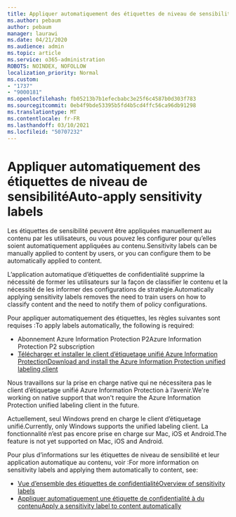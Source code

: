 ```yaml
---
title: Appliquer automatiquement des étiquettes de niveau de sensibilité
ms.author: pebaum
author: pebaum
manager: laurawi
ms.date: 04/21/2020
ms.audience: admin
ms.topic: article
ms.service: o365-administration
ROBOTS: NOINDEX, NOFOLLOW
localization_priority: Normal
ms.custom:
- "1737"
- "9000181"
ms.openlocfilehash: fb05213b7b1efecbabc3e25f6c4587b0d303f783
ms.sourcegitcommit: 0eb4f9bde53395b5fd4b5cd4ffc56ca96db91298
ms.translationtype: MT
ms.contentlocale: fr-FR
ms.lasthandoff: 03/10/2021
ms.locfileid: "50707232"
---
```

# <a name="auto-apply-sensitivity-labels"></a><span data-ttu-id="84bef-102">Appliquer automatiquement des étiquettes de niveau de sensibilité</span><span class="sxs-lookup"><span data-stu-id="84bef-102">Auto-apply sensitivity labels</span></span>

<span data-ttu-id="84bef-103">Les étiquettes de sensibilité peuvent être appliquées manuellement au contenu par les utilisateurs, ou vous pouvez les configurer pour qu’elles soient automatiquement appliquées au contenu.</span><span class="sxs-lookup"><span data-stu-id="84bef-103">Sensitivity labels can be manually applied to content by users, or you can configure them to be automatically applied to content.</span></span>

<span data-ttu-id="84bef-104">L’application automatique d’étiquettes de confidentialité supprime la nécessité de former les utilisateurs sur la façon de classifier le contenu et la nécessité de les informer des configurations de stratégie.</span><span class="sxs-lookup"><span data-stu-id="84bef-104">Automatically applying sensitivity labels removes the need to train users on how to classify content and the need to notify them of policy configurations.</span></span>

<span data-ttu-id="84bef-105">Pour appliquer automatiquement des étiquettes, les règles suivantes sont requises :</span><span class="sxs-lookup"><span data-stu-id="84bef-105">To apply labels automatically, the following is required:</span></span>

- <span data-ttu-id="84bef-106">Abonnement Azure Information Protection P2</span><span class="sxs-lookup"><span data-stu-id="84bef-106">Azure Information Protection P2 subscription</span></span>
- [<span data-ttu-id="84bef-107">Télécharger et installer le client d’étiquetage unifié Azure Information Protection</span><span class="sxs-lookup"><span data-stu-id="84bef-107">Download and install the Azure Information Protection unified labeling client</span></span>](https://docs.microsoft.com/azure/information-protection/rms-client/install-unifiedlabelingclient-app)

<span data-ttu-id="84bef-108">Nous travaillons sur la prise en charge native qui ne nécessitera pas le client d’étiquetage unifié Azure Information Protection à l’avenir.</span><span class="sxs-lookup"><span data-stu-id="84bef-108">We're working on native support that won't require the Azure Information Protection unified labeling client in the future.</span></span>

<span data-ttu-id="84bef-109">Actuellement, seul Windows prend en charge le client d’étiquetage unifié.</span><span class="sxs-lookup"><span data-stu-id="84bef-109">Currently, only Windows supports the unified labeling client.</span></span>  <span data-ttu-id="84bef-110">La fonctionnalité n’est pas encore prise en charge sur Mac, iOS et Android.</span><span class="sxs-lookup"><span data-stu-id="84bef-110">The feature is not yet supported on Mac, iOS and Android.</span></span>

<span data-ttu-id="84bef-111">Pour plus d’informations sur les étiquettes de niveau de sensibilité et leur application automatique au contenu, voir :</span><span class="sxs-lookup"><span data-stu-id="84bef-111">For more information on sensitivity labels and applying them automatically to content,  see:</span></span>

- [<span data-ttu-id="84bef-112">Vue d’ensemble des étiquettes de confidentialité</span><span class="sxs-lookup"><span data-stu-id="84bef-112">Overview of sensitivity labels</span></span>](https://docs.microsoft.com/microsoft-365/compliance/sensitivity-labels)
- [<span data-ttu-id="84bef-113">Appliquer automatiquement une étiquette de confidentialité à du contenu</span><span class="sxs-lookup"><span data-stu-id="84bef-113">Apply a sensitivity label to content automatically</span></span>](https://docs.microsoft.com/microsoft-365/compliance/apply-sensitivity-label-automatically)